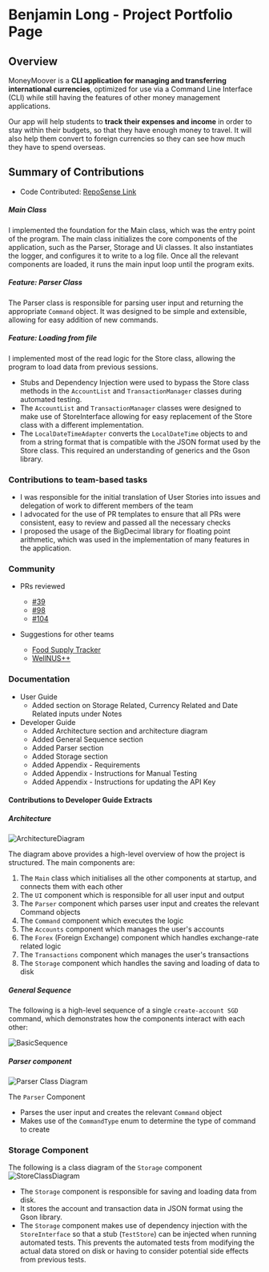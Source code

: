# Benjamin Long - Project Portfolio Page

## Overview

MoneyMoover is a **CLI application for managing and transferring international currencies**, optimized for use via a
Command Line Interface (CLI)
while still having the features of other money management applications.

Our app will help students to **track their expenses and income** in order to stay within their budgets, so that they
have enough money to travel.
It will also help them convert to foreign currencies so they can see how much they have to spend overseas.

## Summary of Contributions

* Code Contributed:
  [RepoSense Link](https://nus-cs2113-ay2223s2.github.io/tp-dashboard/?search=bawfen&breakdown=true)

##### Main Class

I implemented the foundation for the Main class, which was the entry point of the program.
The main class initializes the core components of the application, such as the Parser, Storage and Ui classes.
It also instantiates the logger, and configures it to write to a log file.
Once all the relevant components are loaded, it runs the main input loop until the program exits.

##### Feature: Parser Class

The Parser class is responsible for parsing user input and returning the appropriate `Command` object.
It was designed to be simple and extensible, allowing for easy addition of new commands.

##### Feature: Loading from file

I implemented most of the read logic for the Store class, allowing the program to load data from previous sessions.

* Stubs and Dependency Injection were used to bypass the Store class methods in the `AccountList`
  and `TransactionManager` classes during automated testing.
* The `AccountList` and `TransactionManager` classes were designed to make use of StoreInterface
  allowing for easy replacement of the Store class with a different implementation.
* The `LocalDateTimeAdapter` converts the `LocalDateTime` objects to and from a string format
  that is compatible with the JSON format used by the Store class. This required an understanding of generics and
  the Gson library.

### Contributions to team-based tasks

* I was responsible for the initial translation of User Stories into
  issues and delegation of work to different members of the team
* I advocated for the use of PR templates to ensure that all PRs were consistent, easy to review and passed
  all the necessary checks
* I proposed the usage of the BigDecimal library for floating point arithmetic, which was used in the
  implementation of many features in the application.

### Community

* PRs reviewed
    * [#39](https://github.com/AY2223S2-CS2113-T13-1/tp/pull/39)
    * [#98](https://github.com/AY2223S2-CS2113-T13-1/tp/pull/98)
    * [#104](https://github.com/AY2223S2-CS2113-T13-1/tp/pull/104)

* Suggestions for other teams
    * [Food Supply Tracker](https://github.com/nus-cs2113-AY2223S2/tp/pull/9)
    * [WellNUS++](https://github.com/bawfen/ped/issues)

### Documentation

* User Guide
    * Added section on Storage Related, Currency Related and Date Related inputs under Notes
* Developer Guide
    * Added Architecture section and architecture diagram
    * Added General Sequence section
    * Added Parser section
    * Added Storage section
    * Added Appendix - Requirements
    * Added Appendix - Instructions for Manual Testing
    * Added Appendix - Instructions for updating the API Key

<div style="page-break-after: always;"></div>

#### Contributions to Developer Guide Extracts

##### Architecture

![ArchitectureDiagram](../images/ArchitectureDiagram.png)

The diagram above provides a high-level overview of how the project is structured. The main components are:

1. The `Main` class which initialises all the other components at startup, and connects them with each other
2. The `UI` component which is responsible for all user input and output
3. The `Parser` component which parses user input and creates the relevant Command objects
4. The `Command` component which executes the logic
5. The `Accounts` component which manages the user's accounts
6. The `Forex` (Foreign Exchange) component which handles exchange-rate related logic
7. The `Transactions` component which manages the user's transactions
8. The `Storage` component which handles the saving and loading of data to disk

##### General Sequence

The following is a high-level sequence of a single `create-account SGD` command, which demonstrates how the components
interact with each other:

![BasicSequence](../images/BasicSequence.png)

##### Parser component

![Parser Class Diagram](../images/ParserClassDiagram.png)

The `Parser` Component

- Parses the user input and creates the relevant `Command` object
- Makes use of the `CommandType` enum to determine the type of command to create

### Storage Component

The following is a class diagram of the `Storage` component
![StoreClassDiagram](../images/StoreClassDiagram.png)

- The `Storage` component is responsible for saving and loading data from disk.
- It stores the account and transaction data in JSON format using the Gson library.
- The `Storage` component makes use of dependency injection with the `StoreInterface` so that a stub (`TestStore`) can
  be injected when running automated tests. This prevents the automated tests from modifying the actual data stored on
  disk or having to consider potential side effects from previous tests.